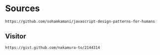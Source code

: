 Sources
=======
    https://github.com/sohamkamani/javascript-design-patterns-for-humans

Visitor
-------
    https://gist.github.com/nakamura-to/2144314